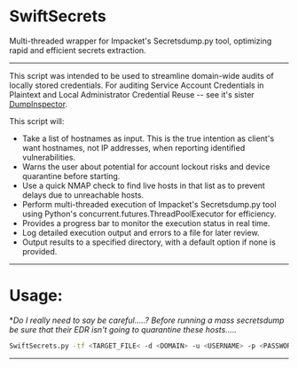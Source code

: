 # SwiftSecrets
Multi-threaded wrapper for Impacket's Secretsdump.py tool, optimizing rapid and efficient secrets extraction.
___

This script was intended to be used to streamline domain-wide audits of locally stored credentials. For auditing Service Account Credentials in Plaintext and Local Administrator Credential Reuse -- see it's sister [DumpInspector](https://github.com/mattmillen15/DumpInspector).

This script will:
- Take a list of hostnames as input. This is the true intention as client's want hostnames, not IP addresses, when reporting identified vulnerabilities.
- Warns the user about potential for account lockout risks and device quarantine before starting.
- Use a quick NMAP check to find live hosts in that list as to prevent delays due to unreachable hosts.
- Perform multi-threaded execution of Impacket's Secretsdump.py tool using Python's concurrent.futures.ThreadPoolExecutor for efficiency.
- Provides a progress bar to monitor the execution status in real time.
- Log detailed execution output and errors to a file for later review.
- Output results to a specified directory, with a default option if none is provided.
___

# Usage:
**Do I really need to say be careful.....? Before running a mass secretsdump be sure that their EDR isn't going to quarantine these hosts.....*

```zsh
SwiftSecrets.py -tf <TARGET_FILE< -d <DOMAIN> -u <USERNAME> -p <PASSWORD? [-o OUTPUT]
```
___
